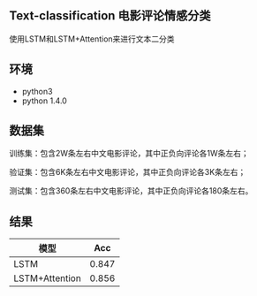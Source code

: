 ## Text-classification 电影评论情感分类
使用LSTM和LSTM+Attention来进行文本二分类  

## 环境
* python3
* python 1.4.0

## 数据集
  训练集：包含2W条左右中文电影评论，其中正负向评论各1W条左右；

  验证集：包含6K条左右中文电影评论，其中正负向评论各3K条左右；

  测试集：包含360条左右中文电影评论，其中正负向评论各180条左右。  

## 结果
 模型  | Acc  
 ---- | ----- 
 LSTM  | 0.847
 LSTM+Attention  | 0.856 

